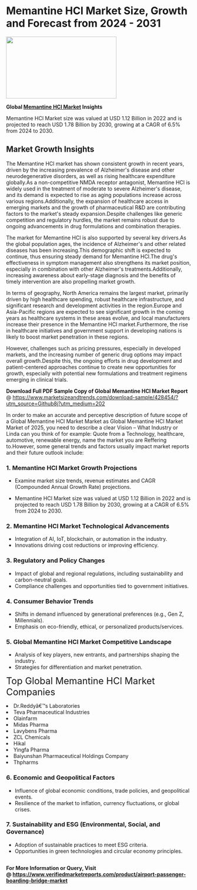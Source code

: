 <H1>Memantine HCl Market Size, Growth and Forecast from 2024 - 2031</H1><img class="aligncenter size-medium wp-image-584254" src="https://thirdeyenews.in/wp-content/uploads/2024/09/Global-Market-Research-300x168.jpeg" alt="" width="300" height="168" /><p><strong>Global&nbsp;<a href="https://www.marketsizeandtrends.com/download-sample/428454/?utm_source=Github8j?utm_medium=202">Memantine HCl Market</a> Insights</strong></p><p>Memantine HCl Market size was valued at USD 1.12 Billion in 2022 and is projected to reach USD 1.78 Billion by 2030, growing at a CAGR of 6.5% from 2024 to 2030.</p><p><h2>Market Growth Insights</h2> <p>The Memantine HCl market has shown consistent growth in recent years, driven by the increasing prevalence of Alzheimer's disease and other neurodegenerative disorders, as well as rising healthcare expenditure globally.As a non-competitive NMDA receptor antagonist, Memantine HCl is widely used in the treatment of moderate to severe Alzheimer's disease, and its demand is expected to rise as aging populations increase across various regions.Additionally, the expansion of healthcare access in emerging markets and the growth of pharmaceutical R&D are contributing factors to the market's steady expansion.Despite challenges like generic competition and regulatory hurdles, the market remains robust due to ongoing advancements in drug formulations and combination therapies.</p> <p>The market for Memantine HCl is also supported by several key drivers.As the global population ages, the incidence of Alzheimer's and other related diseases has been increasing.This demographic shift is expected to continue, thus ensuring steady demand for Memantine HCl.The drug's effectiveness in symptom management also strengthens its market position, especially in combination with other Alzheimer's treatments.Additionally, increasing awareness about early-stage diagnosis and the benefits of timely intervention are also propelling market growth.</p> <p>In terms of geography, North America remains the largest market, primarily driven by high healthcare spending, robust healthcare infrastructure, and significant research and development activities in the region.Europe and Asia-Pacific regions are expected to see significant growth in the coming years as healthcare systems in these areas evolve, and local manufacturers increase their presence in the Memantine HCl market.Furthermore, the rise in healthcare initiatives and government support in developing nations is likely to boost market penetration in these regions.</p> <p>However, challenges such as pricing pressures, especially in developed markets, and the increasing number of generic drug options may impact overall growth.Despite this, the ongoing efforts in drug development and patient-centered approaches continue to create new opportunities for growth, especially with potential new formulations and treatment regimens emerging in clinical trials.</p> <p><span class=""><strong>Download Full PDF Sample Copy of Global Memantine HCl Market Report</strong> @ <a href="https://www.marketsizeandtrends.com/download-sample/428454/?utm_source=Github8j?utm_medium=202" target="_blank">https://www.marketsizeandtrends.com/download-sample/428454/?utm_source=Github8j?utm_medium=202</a></span></p><p>In order to make an accurate and perceptive description of future scope of a Global&nbsp;Memantine HCl Market Market as Global&nbsp;Memantine HCl Market Market of 2025, you need to describe a clear Vision &ndash; What Industry or Linda can you think of for example: Quote from a Technology, healthcare, automotive, renewable energy, name the market you are Reffering to.However, some general trends and factors usually impact market reports and their future outlook include:</p><h3>1.&nbsp;<strong>Memantine HCl Market Growth Projections</strong></h3><ul><li>Examine market size trends, revenue estimates and CAGR (Compounded Annual Growth Rate) projections.</li><li><p>Memantine HCl Market size was valued at USD 1.12 Billion in 2022 and is projected to reach USD 1.78 Billion by 2030, growing at a CAGR of 6.5% from 2024 to 2030.</p></li></ul><h3>2.&nbsp;<strong>Memantine HCl Market Technological Advancements</strong></h3><ul><li>Integration of AI, IoT, blockchain, or automation in the industry.</li><li>Innovations driving cost reductions or improving efficiency.</li></ul><h3>3.&nbsp;<strong>Regulatory and Policy Changes</strong></h3><ul><li>Impact of global and regional regulations, including sustainability and carbon-neutral goals.</li><li>Compliance challenges and opportunities tied to government initiatives.</li></ul><h3>4.&nbsp;<strong>Consumer Behavior Trends</strong></h3><ul><li>Shifts in demand influenced by generational preferences (e.g., Gen Z, Millennials).</li><li>Emphasis on eco-friendly, ethical, or personalized products/services.</li></ul><h3>5.&nbsp;<strong>Global Memantine HCl Market Competitive Landscape</strong></h3><ul><li>Analysis of key players, new entrants, and partnerships shaping the industry.</li><li>Strategies for differentiation and market penetration.</li></ul><p data-pm-slice="1 1 []"><span style="color: inherit; font-family: inherit; font-size: 25px;">Top Global Memantine HCl Market Companies</span></p><div class="" data-test-id=""><p><li>Dr.Reddyâ€™s Laboratories</li><li> Teva Pharmaceutical Industries</li><li> Olainfarm</li><li> Midas Pharma</li><li> Lavybens Pharma</li><li> ZCL Chemicals</li><li> Hikal</li><li> Yingfa Pharma</li><li> Baiyunshan Pharmaceutical Holdings Company</li><li> Thpharms</li></p></div><h3>6.&nbsp;<strong>Economic and Geopolitical Factors</strong></h3><ul><li>Influence of global economic conditions, trade policies, and geopolitical events.</li><li>Resilience of the market to inflation, currency fluctuations, or global crises.</li></ul><h3>7.&nbsp;<strong>Sustainability and ESG (Environmental, Social, and Governance)</strong></h3><ul><li>Adoption of sustainable practices to meet ESG criteria.</li><li>Opportunities in green technologies and circular economy principles.</li></ul><h2><strong style="font-size: 14px;">For More Information or Query, Visit @&nbsp;</strong><a style="background-color: #ffffff; font-size: 14px;" href="https://www.marketsizeandtrends.com/report/memantine-hcl-market/" target="_blank">https://www.verifiedmarketreports.com/product/airport-passenger-boarding-bridge-market</a></h2>